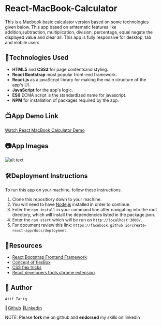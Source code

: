 # React-MacBook-Calculator 
This is a Macbook basic calculator version based on some technologies given below. This app based on arhtematic features like addition,subtraction, multiplication, division, percentage, equal negate the displayed value and clear all. This app is fully responsive for desktop, tab and mobile users.   

##  :robot:Technologies Used
*   **HTML5** and **CSS3** for page contentsand styling.
*   **React Bootstrap** most popular front-end framework.
*   **React.js** as a javaScript library for making the main structure of the app's UI.
*   **JavaScript** for the app's logic.
*   **ES6** ECMA script is the standardized name for javascript.
*   **NPM** for installation of packages required by the app.

##  :tv:App Demo Link
[Watch React MacBook Calculator Demo](https://atiftariq786.github.io)

##  :camera:App Images
![alt text]("./macbookcalculator/src/assets/images/MacBookCal.png")

## :hammer_and_wrench:Deployment Instructions
To run this app on your machine, follow these instructions.
1.  Clone this repositiory down to your machine.
2.  You will need to have [Node.js](https://nodejs.org/en/) installed in order to continue.
3.  Enter the `npm install` in your command line after navigating into the root directory, which will install the dependencies listed in the package.json.
4.  Enter the `npm start` which will be run on `http://localhost:3000/`.
5.  For document review this link: `https://facebook.github.io/create-react-app/docs/deployment`.

##  :open_file_folder:Resources
*   [React Bootstrap Frontend Framework](https://react-bootstrap.github.io/)
*   [Concept of flexBox ](https://developer.mozilla.org/en-US/docs/Web/CSS/CSS_Flexible_Box_Layout/Basic_Concepts_of_Flexbox)
*   [CSS flex tricks](https://css-tricks.com/snippets/css/a-guide-to-flexbox/#flexbox-background)
*   [React developers tools chrome extension](https://chrome.google.com/webstore/detail/react-developer-tools/fmkadmapgofadopljbjfkapdkoienihi?hl=en)

## :gem: Author
    Atif Tariq    
  :link:[Github](https://github.com/atiftariq786)
  :link:[Linkedin](https://www.linkedin.com/in/atif-tariq-5b00b089/)

  NOTE: Please **fork** me on github and **endorsed** my skills on linkedin
   
    